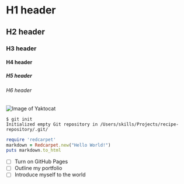 # H1 header

## H2 header

### H3 header

#### H4 header

##### H5 header

###### H6 header

![Image of Yaktocat](https://octodex.github.com/images/yaktocat.png)

```
$ git init
Initialized empty Git repository in /Users/skills/Projects/recipe-repository/.git/
```

```ruby
require 'redcarpet'
markdown = Redcarpet.new("Hello World!")
puts markdown.to_html
```

- [ ] Turn on GitHub Pages
- [ ] Outline my portfolio
- [ ] Introduce myself to the world

